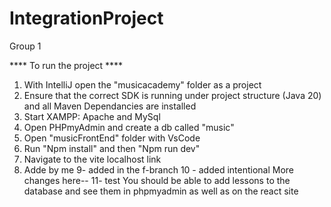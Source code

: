 # IntegrationProject
Group 1

**** To run the project ****


1. With IntelliJ open the "musicacademy" folder as a project
2. Ensure that the correct SDK is running under project structure (Java 20) and all Maven Dependancies are installed
3. Start XAMPP: Apache and MySql
4. Open PHPmyAdmin and create a db called "music"
5. Open "musicFrontEnd" folder with VsCode
6. Run "Npm install" and then "Npm run dev"
7. Navigate to the vite localhost link
8. Adde by me
9- added in the f-branch
10 - added intentional
  More changes here--
11- test
   You should be able to add lessons to the database and see them in phpmyadmin as well as on the react site
